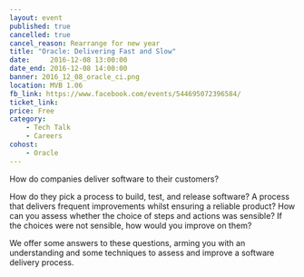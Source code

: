 ```yaml
---
layout: event
published: true
cancelled: true
cancel_reason: Rearrange for new year
title: "Oracle: Delivering Fast and Slow"
date:     2016-12-08 13:00:00
date_end: 2016-12-08 14:00:00
banner: 2016_12_08_oracle_ci.png
location: MVB 1.06
fb_link: https://www.facebook.com/events/544695072396584/
ticket_link:
price: Free
category:
    - Tech Talk
    - Careers
cohost:
    - Oracle
---
```


How do companies deliver software to their customers?

How do they pick a process to build, test, and release software? A process that delivers frequent improvements whilst ensuring a reliable product? How can you assess whether the choice of steps and actions was sensible? If the choices were not sensible, how would you improve on them?

We offer some answers to these questions, arming you with an understanding and some techniques to assess and improve a software delivery process.
